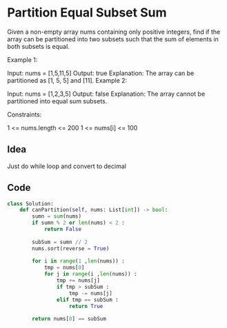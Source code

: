 # Partition Equal Subset Sum
Given a non-empty array nums containing only positive integers, find if the array can be partitioned into two subsets such that the sum of elements in both subsets is equal.

 

Example 1:

Input: nums = [1,5,11,5]
Output: true
Explanation: The array can be partitioned as [1, 5, 5] and [11].
Example 2:

Input: nums = [1,2,3,5]
Output: false
Explanation: The array cannot be partitioned into equal sum subsets.
 

Constraints:

1 <= nums.length <= 200
1 <= nums[i] <= 100<br>

## Idea
Just do while loop and convert to decimal

## Code
```python
class Solution:
    def canPartition(self, nums: List[int]) -> bool:
        sumn = sum(nums) 
        if sumn % 2 or len(nums) < 2 :
            return False
        
        subSum = sumn // 2
        nums.sort(reverse = True)
        
        for i in range(1 ,len(nums)) :
            tmp = nums[0]
            for j in range(i ,len(nums)) :
                tmp += nums[j]
                if tmp > subSum :
                    tmp -= nums[j]
                elif tmp == subSum :
                    return True
        
        return nums[0] == subSum
        
```